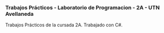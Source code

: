 ### Trabajos Prácticos - Laboratorio de Programacion - 2A - UTN Avellaneda
Trabajos Prácticos de la cursada 2A. Trabajado con C#.
